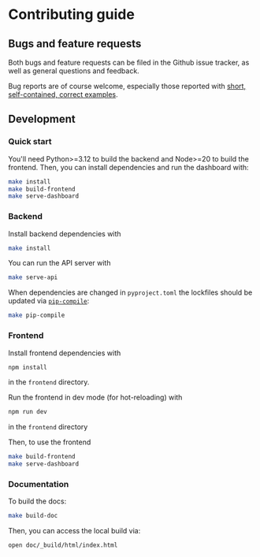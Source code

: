 # Contributing guide

## Bugs and feature requests

Both bugs and feature requests can be filed in the Github issue tracker, as well as general questions and feedback.

Bug reports are of course welcome, especially those reported with [short, self-contained, correct examples](http://sscce.org/).

## Development

### Quick start

You'll need Python>=3.12 to build the backend and Node>=20 to build the frontend. Then, you can install dependencies and run the dashboard with:
```sh
make install
make build-frontend
make serve-dashboard
```

### Backend

Install backend dependencies with
```sh
make install
```

You can run the API server with
```sh
make serve-api
```

When dependencies are changed in `pyproject.toml` the lockfiles should be updated via [`pip-compile`](https://github.com/jazzband/pip-tools):
```sh
make pip-compile
```

### Frontend

Install frontend dependencies with
```sh
npm install
```
in the `frontend` directory.

Run the frontend in dev mode (for hot-reloading) with
```sh
npm run dev
```
in the `frontend` directory


Then, to use the frontend
```sh
make build-frontend
make serve-dashboard
```

### Documentation

To build the docs:
```sh
make build-doc
```

Then, you can access the local build via:
```sh
open doc/_build/html/index.html
```
